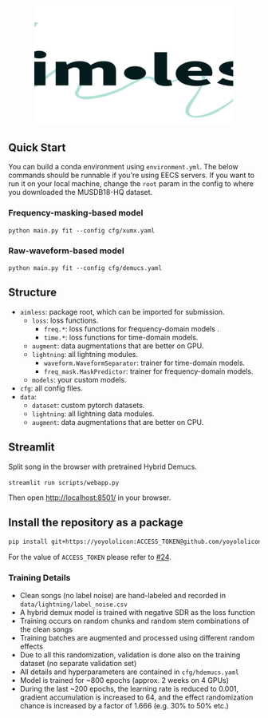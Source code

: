 <div align="center">

<img width="400px" src="docs/aimless-logo-crop.svg">

</div>

## Quick Start

You can build a conda environment using `environment.yml`.
The below commands should be runnable if you're using EECS servers.
If you want to run it on your local machine, change the `root` param in the config to where you downloaded the MUSDB18-HQ dataset.

### Frequency-masking-based model


```commandline
python main.py fit --config cfg/xumx.yaml
```

### Raw-waveform-based model


```commandline
python main.py fit --config cfg/demucs.yaml
```

## Structure

* `aimless`: package root, which can be imported for submission.
  * `loss`: loss functions.
    * `freq.*`: loss functions for frequency-domain models .
    * `time.*`: loss functions for time-domain models.
  * `augment`: data augmentations that are better on GPU.
  * `lightning`: all lightning modules.
    * `waveform.WaveformSeparator`: trainer for time-domain models.
    * `freq_mask.MaskPredictor`: trainer for frequency-domain models.
  * `models`: your custom models.
* `cfg`: all config files.
* `data`: 
  * `dataset`: custom pytorch datasets.
  * `lightning`: all lightning data modules.
  * `augment`: data augmentations that are better on CPU.

## Streamlit

Split song in the browser with pretrained Hybrid Demucs. 

``` streamlit run scripts/webapp.py ```

Then open [http://localhost:8501/](http://localhost:8501/) in your browser. 


## Install the repository as a package

```sh
pip install git+https://yoyololicon:ACCESS_TOKEN@github.com/yoyololicon/mdx23-aim-playground
```
For the value of `ACCESS_TOKEN` please refer to [#24](https://github.com/yoyololicon/mdx23-aim-playground/issues/24#issuecomment-1420952853).


### Training Details

* Clean songs (no label noise) are hand-labeled and recorded in `data/lightning/label_noise.csv`
* A hybrid demux model is trained with negative SDR as the loss function
* Training occurs on random chunks and random stem combinations of the clean songs
* Training batches are augmented and processed using different random effects
* Due to all this randomization, validation is done also on the training dataset (no separate validation set)
* All details and hyperparameters are contained in `cfg/hdemucs.yaml`
* Model is trained for ~800 epochs (approx. 2 weeks on 4 GPUs)
* During the last ~200 epochs, the learning rate is reduced to 0.001, gradient accumulation is increased to 64, and the effect randomization chance is increased by a factor of 1.666 (e.g. 30% to 50% etc.)
